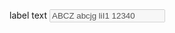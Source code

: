 <div class="au-body au-body--dark">
  <label class="au-label au-label--dark" for="text-input">label text</label>
  <input class="au-text-input au-text-input--block" name="text-input" id="text-input" disabled type="text" value="ABCZ abcjg liI1 12340">
</div>
